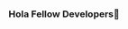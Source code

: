 ### Hola Fellow Developers👋

<!--
**Ayush1011/Ayush1011** is a ✨ _special_ ✨ repository because its `README.md` (this file) appears on your GitHub profile.

# TECHNICAL SKILLS 	
Computer Programming Languages: C, C++, JAVA,Python,Kotlin(android)  

Frameworks - MEAN Stack,MERN stack,React Native,Redux,  

Website Development: HTML, CSS (Griddle Framework), Bootstrap, XML, JavaScript, ES6  

Mobile App Development: Android ,Hybrid Application  

Database & Analysis tools: MongoDB,Firebase,MySQL  

Operating System:Linux/Unix  


